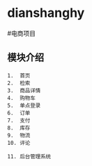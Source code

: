 # dianshanghy

#电商项目
## 模块介绍
    1.  首页
    2.  检索
    3.  商品详情
    4.  购物车
    5.  单点登录
    6.  订单
    7.  支付
    8.  库存
    9.  物流
    10. 评论
    
    11. 后台管理系统